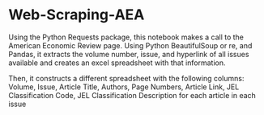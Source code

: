 # Web-Scraping-AEA

Using the Python Requests package, this notebook makes a call to the American Economic Review page. Using Python BeautifulSoup or re, and Pandas, it extracts the volume number, issue, and hyperlink of all issues available and creates an excel spreadsheet with that information.

Then, it constructs a different spreadsheet with the following columns: Volume, Issue, Article Title, Authors, Page Numbers, Article Link, JEL Classification Code, JEL Classification Description for each article in each issue
